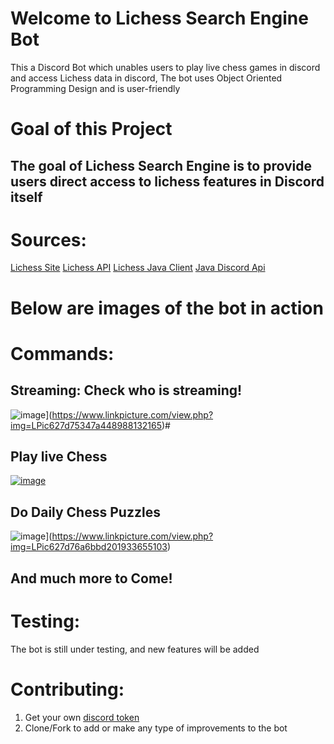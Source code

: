 # Welcome to Lichess Search Engine Bot

 This a Discord Bot which unables users to play live chess games in discord and access Lichess data in discord, The bot uses Object Oriented Programming Design and is user-friendly



# Goal of this Project

## The goal of Lichess Search Engine is to provide users direct access to lichess features in Discord itself 


# Sources:
[Lichess Site](https://lichess.org/)
[Lichess API](https://lichess.org/api)
[Lichess Java Client](https://github.com/tors42/chariot)
[Java Discord Api](https://github.com/DV8FromTheWorld/JDA)

# Below are images of the bot in action


# Commands:

## Streaming: Check who is streaming!

![image](https://www.linkpicture.com/q/Screen-Shot-2022-05-12-at-4.54.05-PM.png)](https://www.linkpicture.com/view.php?img=LPic627d75347a448988132165)#

## Play live Chess

[![image](https://www.linkpicture.com/q/Screen-Shot-2022-05-12-at-4.54.13-PM.png)](https://www.linkpicture.com/view.php?img=LPic627d75a1cfbe334547410)

## Do Daily Chess Puzzles

![image](https://www.linkpicture.com/q/Screen-Shot-2022-05-12-at-5.04.07-PM.png)](https://www.linkpicture.com/view.php?img=LPic627d76a6bbd201933655103)

## And much more to Come!


# Testing:
The bot is still under testing, and new features will be added


# Contributing:


 1. Get your own [discord token](https://www.writebots.com/discord-bot-token/)
 2. Clone/Fork to add or make any type of improvements to the bot
 

 


